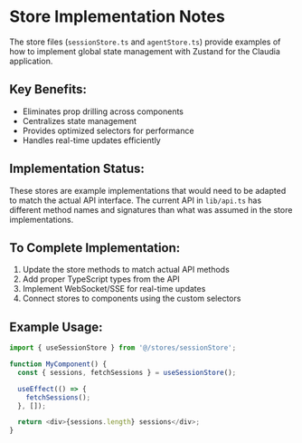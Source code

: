 # Store Implementation Notes

The store files (`sessionStore.ts` and `agentStore.ts`) provide examples of how to implement global state management with Zustand for the Claudia application.

## Key Benefits:

- Eliminates prop drilling across components
- Centralizes state management
- Provides optimized selectors for performance
- Handles real-time updates efficiently

## Implementation Status:

These stores are example implementations that would need to be adapted to match the actual API interface. The current API in `lib/api.ts` has different method names and signatures than what was assumed in the store implementations.

## To Complete Implementation:

1. Update the store methods to match actual API methods
2. Add proper TypeScript types from the API
3. Implement WebSocket/SSE for real-time updates
4. Connect stores to components using the custom selectors

## Example Usage:

```typescript
import { useSessionStore } from '@/stores/sessionStore';

function MyComponent() {
  const { sessions, fetchSessions } = useSessionStore();

  useEffect(() => {
    fetchSessions();
  }, []);

  return <div>{sessions.length} sessions</div>;
}
```
